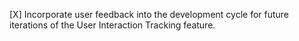[X] Incorporate user feedback into the development cycle for future iterations of the User Interaction Tracking feature.